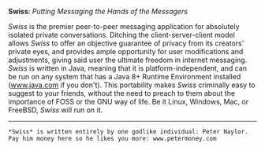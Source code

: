 **Swiss**: *Putting Messaging the Hands of the Messagers*

*Swiss* is the premier peer-to-peer messaging application for absolutely isolated private conversations. Ditching the client-server-client model allows *Swiss* to offer an objective guarantee
of privacy from its creators' private eyes, and provides ample opportunity for user modifications and adjustments, giving said user the ultimate freedom in internet messaging.
*Swiss* is written in Java, meaning that it is platform-independent, and can be run on any system that has a Java 8+ Runtime Environment installed (www.java.com if you don't).
This portability makes *Swiss* criminally easy to suggest to your friends, without the need to preach to them about the importance of FOSS or the GNU way of life. 
Be it Linux, Windows, Mac, or FreeBSD, *Swiss* will run on it.

-------
    *Swiss* is written entirely by one godlike individual: Peter Naylor. Pay him money here so he likes you more: www.petermoney.com
